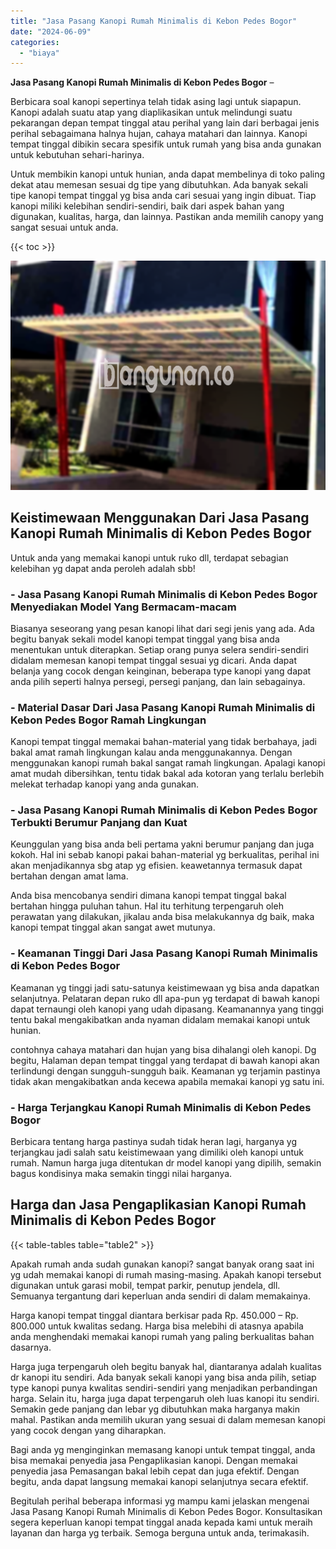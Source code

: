 ```yaml
---
title: "Jasa Pasang Kanopi Rumah Minimalis di Kebon Pedes Bogor"
date: "2024-06-09"
categories: 
  - "biaya"
---
```


**Jasa Pasang Kanopi Rumah Minimalis di Kebon Pedes Bogor** –

Berbicara soal kanopi sepertinya telah tidak asing lagi untuk siapapun. Kanopi adalah suatu atap yang diaplikasikan untuk melindungi suatu pekarangan depan tempat tinggal atau perihal yang lain dari berbagai jenis perihal sebagaimana halnya hujan, cahaya matahari dan lainnya. Kanopi tempat tinggal dibikin secara spesifik untuk rumah yang bisa anda gunakan untuk kebutuhan sehari-harinya.

Untuk membikin kanopi untuk hunian, anda dapat membelinya di toko paling dekat atau memesan sesuai dg tipe yang dibutuhkan. Ada banyak sekali tipe kanopi tempat tinggal yg bisa anda cari sesuai yang ingin dibuat. Tiap kanopi miliki kelebihan sendiri-sendiri, baik dari aspek bahan yang digunakan, kualitas, harga, dan lainnya. Pastikan anda memilih canopy yang sangat sesuai untuk anda.

{{< toc >}}

![Jasa Pasang Kanopi Rumah Minimalis di Kebon Pedes Bogor](/images/harga-kanopi-minimalis-70.png)

## Keistimewaan Menggunakan Dari Jasa Pasang Kanopi Rumah Minimalis di Kebon Pedes Bogor

Untuk anda yang memakai kanopi untuk ruko dll, terdapat sebagian kelebihan yg dapat anda peroleh adalah sbb!

### \- Jasa Pasang Kanopi Rumah Minimalis di Kebon Pedes Bogor Menyediakan Model Yang Bermacam-macam

Biasanya seseorang yang pesan kanopi lihat dari segi jenis yang ada. Ada begitu banyak sekali model kanopi tempat tinggal yang bisa anda menentukan untuk diterapkan. Setiap orang punya selera sendiri-sendiri didalam memesan kanopi tempat tinggal sesuai yg dicari. Anda dapat belanja yang cocok dengan keinginan, beberapa type kanopi yang dapat anda pilih seperti halnya persegi, persegi panjang, dan lain sebagainya.

### \- Material Dasar Dari Jasa Pasang Kanopi Rumah Minimalis di Kebon Pedes Bogor Ramah Lingkungan

Kanopi tempat tinggal memakai bahan-material yang tidak berbahaya, jadi bakal amat ramah lingkungan kalau anda menggunakannya. Dengan menggunakan kanopi rumah bakal sangat ramah lingkungan. Apalagi kanopi amat mudah dibersihkan, tentu tidak bakal ada kotoran yang terlalu berlebih melekat terhadap kanopi yang anda gunakan.

### \- Jasa Pasang Kanopi Rumah Minimalis di Kebon Pedes Bogor Terbukti Berumur Panjang dan Kuat

Keunggulan yang bisa anda beli pertama yakni berumur panjang dan juga kokoh. Hal ini sebab kanopi pakai bahan-material yg berkualitas, perihal ini akan menjadikannya sbg atap yg efisien. keawetannya termasuk dapat bertahan dengan amat lama.

Anda bisa mencobanya sendiri dimana kanopi tempat tinggal bakal bertahan hingga puluhan tahun. Hal itu terhitung terpengaruh oleh perawatan yang dilakukan, jikalau anda bisa melakukannya dg baik, maka kanopi tempat tinggal akan sangat awet mutunya.

### \- Keamanan Tinggi Dari Jasa Pasang Kanopi Rumah Minimalis di Kebon Pedes Bogor

Keamanan yg tinggi jadi satu-satunya keistimewaan yg bisa anda dapatkan selanjutnya. Pelataran depan ruko dll apa-pun yg terdapat di bawah kanopi dapat ternaungi oleh kanopi yang udah dipasang. Keamanannya yang tinggi tentu bakal mengakibatkan anda nyaman didalam memakai kanopi untuk hunian.

contohnya cahaya matahari dan hujan yang bisa dihalangi oleh kanopi. Dg begitu, Halaman depan tempat tinggal yang terdapat di bawah kanopi akan terlindungi dengan sungguh-sungguh baik. Keamanan yg terjamin pastinya tidak akan mengakibatkan anda kecewa apabila memakai kanopi yg satu ini.

### \- Harga Terjangkau Kanopi Rumah Minimalis di Kebon Pedes Bogor

Berbicara tentang harga pastinya sudah tidak heran lagi, harganya yg terjangkau jadi salah satu keistimewaan yang dimiliki oleh kanopi untuk rumah. Namun harga juga ditentukan dr model kanopi yang dipilih, semakin bagus kondisinya maka semakin tinggi nilai harganya.

## Harga dan Jasa Pengaplikasian Kanopi Rumah Minimalis di Kebon Pedes Bogor

{{< table-tables table="table2" >}}

Apakah rumah anda sudah gunakan kanopi? sangat banyak orang saat ini yg udah memakai kanopi di rumah masing-masing. Apakah kanopi tersebut digunakan untuk garasi mobil, tempat parkir, penutup jendela, dll. Semuanya tergantung dari keperluan anda sendiri di dalam memakainya.

Harga kanopi tempat tinggal diantara berkisar pada Rp. 450.000 – Rp. 800.000 untuk kwalitas sedang. Harga bisa melebihi di atasnya apabila anda menghendaki memakai kanopi rumah yang paling berkualitas bahan dasarnya.

Harga juga terpengaruh oleh begitu banyak hal, diantaranya adalah kualitas dr kanopi itu sendiri. Ada banyak sekali kanopi yang bisa anda pilih, setiap type kanopi punya kwalitas sendiri-sendiri yang menjadikan perbandingan harga. Selain itu, harga juga dapat terpengaruh oleh luas kanopi itu sendiri. Semakin gede panjang dan lebar yg dibutuhkan maka harganya makin mahal. Pastikan anda memilih ukuran yang sesuai di dalam memesan kanopi yang cocok dengan yang diharapkan.

Bagi anda yg menginginkan memasang kanopi untuk tempat tinggal, anda bisa memakai penyedia jasa Pengaplikasian kanopi. Dengan memakai penyedia jasa Pemasangan bakal lebih cepat dan juga efektif. Dengan begitu, anda dapat langsung memakai kanopi selanjutnya secara efektif.

Begitulah perihal beberapa informasi yg mampu kami jelaskan mengenai Jasa Pasang Kanopi Rumah Minimalis di Kebon Pedes Bogor. Konsultasikan segera keperluan kanopi tempat tinggal anada kepada kami untuk meraih layanan dan harga yg terbaik. Semoga berguna untuk anda, terimakasih.
